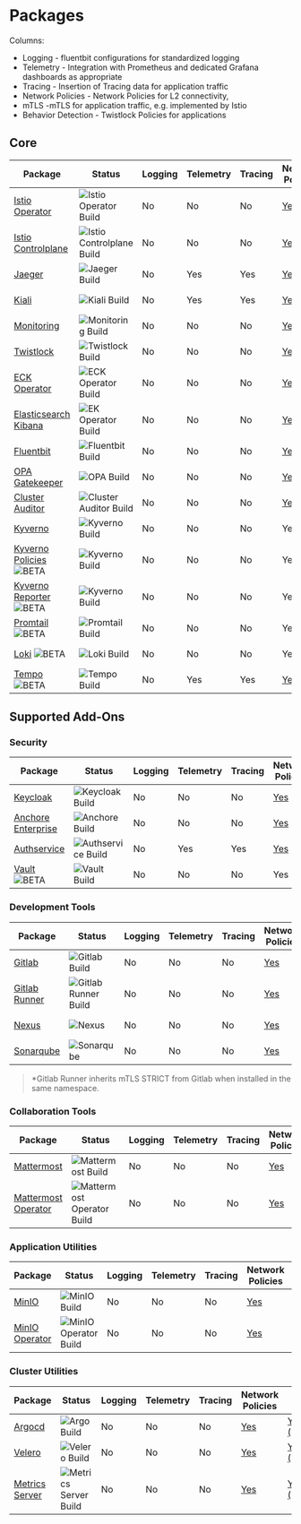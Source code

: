 # Packages

Columns:

* Logging - fluentbit configurations for standardized logging
* Telemetry - Integration with Prometheus and dedicated Grafana dashboards as appropriate
* Tracing - Insertion of Tracing data for application traffic
* Network Policies - Network Policies for L2 connectivity,
* mTLS -mTLS for application traffic, e.g. implemented by Istio
* Behavior Detection - Twistlock Policies for applications

## Core

| Package | Status | Logging | Telemetry | Tracing | Network Policies | mTLS | Behavior Detection |
| --- | --- | --- | --- | --- | --- | --- | --- |
| [Istio Operator](https://repo1.dso.mil/platform-one/big-bang/apps/core/istio-operator) |  ![Istio Operator Build](https://repo1.dso.mil/platform-one/big-bang/apps/core/istio-operator/badges/main/pipeline.svg) | No | No | No | [Yes](https://repo1.dso.mil/platform-one/big-bang/bigbang/-/merge_requests/641) | Yes | No |
| [Istio Controlplane](https://repo1.dso.mil/platform-one/big-bang/apps/core/istio-controlplane) | ![Istio Controlplane Build](https://repo1.dso.mil/platform-one/big-bang/apps/core/istio-controlplane/badges/main/pipeline.svg) | No | No | No | [Yes](https://repo1.dso.mil/platform-one/big-bang/bigbang/-/merge_requests/632) | Yes | No |
| [Jaeger](https://repo1.dso.mil/platform-one/big-bang/apps/core/jaeger) | ![Jaeger Build](https://repo1.dso.mil/platform-one/big-bang/apps/core/jaeger/badges/main/pipeline.svg) | No | Yes | Yes | [Yes](https://repo1.dso.mil/platform-one/big-bang/bigbang/-/merge_requests/602) | [Yes (STRICT)](https://repo1.dso.mil/platform-one/big-bang/bigbang/-/merge_requests/1295) | No |
| [Kiali](https://repo1.dso.mil/platform-one/big-bang/apps/core/kiali) | ![Kiali Build](https://repo1.dso.mil/platform-one/big-bang/apps/core/kiali/badges/main/pipeline.svg) | No | Yes | Yes | [Yes](https://repo1.dso.mil/platform-one/big-bang/bigbang/-/merge_requests/589) | [Yes (STRICT)](https://repo1.dso.mil/platform-one/big-bang/bigbang/-/merge_requests/1296) | No |
| [Monitoring](https://repo1.dso.mil/platform-one/big-bang/apps/core/monitoring) | ![Monitoring Build](https://repo1.dso.mil/platform-one/big-bang/apps/core/monitoring/badges/main/pipeline.svg) | No | No | No | [Yes](https://repo1.dso.mil/platform-one/big-bang/bigbang/-/merge_requests/509) | [Yes (STRICT)](https://repo1.dso.mil/platform-one/big-bang/bigbang/-/merge_requests/1900) | No |
| [Twistlock](https://repo1.dso.mil/platform-one/big-bang/apps/security-tools/twistlock) |  ![Twistlock Build](https://repo1.dso.mil/platform-one/big-bang/apps/security-tools/twistlock/badges/main/pipeline.svg) | No | No | No | [Yes](https://repo1.dso.mil/platform-one/big-bang/bigbang/-/merge_requests/498) | [Yes (STRICT)](https://repo1.dso.mil/platform-one/big-bang/bigbang/-/merge_requests/1396) | No |
| [ECK Operator](https://repo1.dso.mil/platform-one/big-bang/apps/core/eck-operator) | ![ECK Operator Build](https://repo1.dso.mil/platform-one/big-bang/apps/core/eck-operator/badges/main/pipeline.svg) |  No | No | No | [Yes](https://repo1.dso.mil/platform-one/big-bang/bigbang/-/merge_requests/510) | [Yes (STRICT)](https://repo1.dso.mil/platform-one/big-bang/bigbang/-/merge_requests/1236) | No |
| [Elasticsearch Kibana](https://repo1.dso.mil/platform-one/big-bang/apps/core/elasticsearch-kibana) |![EK Operator Build](https://repo1.dso.mil/platform-one/big-bang/apps/core/elasticsearch-kibana/badges/main/pipeline.svg)  | No | No | No | [Yes](https://repo1.dso.mil/platform-one/big-bang/bigbang/-/merge_requests/527) | [Yes (STRICT)](https://repo1.dso.mil/platform-one/big-bang/bigbang/-/merge_requests/1537) | No |
| [Fluentbit](https://repo1.dso.mil/platform-one/big-bang/apps/core/fluentbit) | ![Fluentbit Build](https://repo1.dso.mil/platform-one/big-bang/apps/core/fluentbit/badges/main/pipeline.svg)  | No | No | No | [Yes](https://repo1.dso.mil/platform-one/big-bang/bigbang/-/merge_requests/555/) | [Yes (STRICT)](https://repo1.dso.mil/platform-one/big-bang/bigbang/-/merge_requests/1537) | No |
| [OPA Gatekeeper](https://repo1.dso.mil/platform-one/big-bang/apps/core/policy) | ![OPA Build](https://repo1.dso.mil/platform-one/big-bang/apps/core/policy/badges/main/pipeline.svg) | No | No | No | [Yes](https://repo1.dso.mil/platform-one/big-bang/bigbang/-/merge_requests/626) | No | No |
| [Cluster Auditor](https://repo1.dso.mil/platform-one/big-bang/apps/core/cluster-auditor) | ![Cluster Auditor Build](https://repo1.dso.mil/platform-one/big-bang/apps/core/cluster-auditor/badges/main/pipeline.svg)  | No | No | No | [Yes](https://repo1.dso.mil/platform-one/big-bang/bigbang/-/merge_requests/565) | [Yes (STRICT)](https://repo1.dso.mil/platform-one/big-bang/bigbang/-/merge_requests/1370) | No |
| [Kyverno](https://repo1.dso.mil/platform-one/big-bang/apps/sandbox/kyverno) | ![Kyverno Build](https://repo1.dso.mil/platform-one/big-bang/apps/sandbox/kyverno/badges/main/pipeline.svg) |  No | No | No | Yes | No | No |
| [Kyverno Policies](https://repo1.dso.mil/platform-one/big-bang/apps/sandbox/kyverno-policies) ![BETA](https://img.shields.io/badge/BETA-purple?style=flat-square) | ![Kyverno Build](https://repo1.dso.mil/platform-one/big-bang/apps/sandbox/kyverno-policies/badges/main/pipeline.svg) |  No | No | No | Yes | No | No |
| [Kyverno Reporter](https://repo1.dso.mil/platform-one/big-bang/apps/sandbox/kyverno-reporter) ![BETA](https://img.shields.io/badge/BETA-purple?style=flat-square) | ![Kyverno Build](https://repo1.dso.mil/platform-one/big-bang/apps/sandbox/kyverno-reporter/badges/main/pipeline.svg) |  No | No | No | Yes | No | No |
| [Promtail](https://repo1.dso.mil/platform-one/big-bang/apps/sandbox/promtail) ![BETA](https://img.shields.io/badge/BETA-purple?style=flat-square) | ![Promtail Build](https://repo1.dso.mil/platform-one/big-bang/apps/sandbox/promtail/badges/main/pipeline.svg) |  No | No | No | Yes | [Yes (STRICT)](https://repo1.dso.mil/platform-one/big-bang/bigbang/-/merge_requests/1516) | No |
| [Loki](https://repo1.dso.mil/platform-one/big-bang/apps/sandbox/loki) ![BETA](https://img.shields.io/badge/BETA-purple?style=flat-square) | ![Loki Build](https://repo1.dso.mil/platform-one/big-bang/apps/sandbox/loki/badges/main/pipeline.svg) |  No | No | No | Yes | [Yes (STRICT)](https://repo1.dso.mil/platform-one/big-bang/bigbang/-/merge_requests/1516) | No |
| [Tempo](https://repo1.dso.mil/platform-one/big-bang/apps/sandbox/tempo) ![BETA](https://img.shields.io/badge/BETA-purple?style=flat-square) | ![Tempo Build](https://repo1.dso.mil/platform-one/big-bang/apps/sandbox/tempo/badges/main/pipeline.svg) | No | Yes | Yes | [Yes](https://repo1.dso.mil/platform-one/big-bang/bigbang/-/merge_requests/1253) | [Yes (STRICT)](https://repo1.dso.mil/platform-one/big-bang/bigbang/-/merge_requests/1762) | No |

<!-- | [NeuVector](https://repo1.dso.mil/platform-one/big-bang/apps/sandbox/neuvector) ![ALPHA](https://img.shields.io/badge/ALPHA-red?style=flat-square) | ![NeuVector Build](https://repo1.dso.mil/platform-one/big-bang/apps/sandbox/neuvector/badges/main/pipeline.svg) | No | No | No | No | No | No | -->

## Supported Add-Ons

### Security

| Package | Status | Logging | Telemetry | Tracing | Network Policies | mTLS | Behavior Detection |
| --- | --- | --- | --- | --- | --- | --- | --- |
| [Keycloak](https://repo1.dso.mil/platform-one/big-bang/apps/security-tools/keycloak) |  ![Keycloak Build](https://repo1.dso.mil/platform-one/big-bang/apps/security-tools/keycloak/badges/main/pipeline.svg) | No | No | No | [Yes](https://repo1.dso.mil/platform-one/big-bang/bigbang/-/merge_requests/536) | [Yes (STRICT)](https://repo1.dso.mil/platform-one/big-bang/bigbang/-/merge_requests/1945) | No |
| [Anchore Enterprise](https://repo1.dso.mil/platform-one/big-bang/apps/security-tools/anchore-enterprise) | ![Anchore Build](https://repo1.dso.mil/platform-one/big-bang/apps/security-tools/anchore-enterprise/badges/main/pipeline.svg) | No | No | No | [Yes](https://repo1.dso.mil/platform-one/big-bang/bigbang/-/merge_requests/505) | [Yes (STRICT)](https://repo1.dso.mil/platform-one/big-bang/bigbang/-/merge_requests/1594) | No |
| [Authservice](https://repo1.dso.mil/platform-one/big-bang/apps/core/authservice) | ![Authservice Build](https://repo1.dso.mil/platform-one/big-bang/apps/core/authservice/badges/main/pipeline.svg) | No | Yes | Yes | [Yes](https://repo1.dso.mil/platform-one/big-bang/bigbang/-/merge_requests/511) | [Yes (STRICT)](https://repo1.dso.mil/platform-one/big-bang/bigbang/-/merge_requests/1329) | No |
| [Vault](https://repo1.dso.mil/platform-one/big-bang/apps/sandbox/vault) ![BETA](https://img.shields.io/badge/BETA-purple?style=flat-square) | ![Vault Build](https://repo1.dso.mil/platform-one/big-bang/apps/sandbox/vault/badges/main/pipeline.svg) |  No | No | No | Yes | [Yes (STRICT)](https://repo1.dso.mil/platform-one/big-bang/bigbang/-/merge_requests/1781) | No |

### Development Tools

| Package | Status | Logging | Telemetry | Tracing | Network Policies | mTLS | Behavior Detection |
| --- | --- | --- | --- | --- | --- | --- | --- |
| [Gitlab](https://repo1.dso.mil/platform-one/big-bang/apps/developer-tools/gitlab)  | ![Gitlab Build](https://repo1.dso.mil/platform-one/big-bang/apps/developer-tools/gitlab/badges/main/pipeline.svg)    | No | No | No | [Yes](https://repo1.dso.mil/platform-one/big-bang/bigbang/-/merge_requests/504) | [Yes (STRICT)](https://repo1.dso.mil/platform-one/big-bang/bigbang/-/merge_requests/1724) | No |
| [Gitlab Runner](https://repo1.dso.mil/platform-one/big-bang/apps/developer-tools/gitlab-runner) |  ![Gitlab Runner Build](https://repo1.dso.mil/platform-one/big-bang/apps/developer-tools/gitlab-runner/badges/main/pipeline.svg) | No | No | No | [Yes](https://repo1.dso.mil/platform-one/big-bang/bigbang/-/merge_requests/522) | [Yes (STRICT)](https://repo1.dso.mil/platform-one/big-bang/bigbang/-/merge_requests/1724)* | No |
| [Nexus](https://repo1.dso.mil/platform-one/big-bang/apps/developer-tools/nexus) |  ![Nexus](https://repo1.dso.mil/platform-one/big-bang/apps/developer-tools/nexus/badges/main/pipeline.svg) | No | No | No | [Yes](https://repo1.dso.mil/platform-one/big-bang/bigbang/-/merge_requests/544) | [Yes (STRICT)](https://repo1.dso.mil/platform-one/big-bang/bigbang/-/merge_requests/1605) | No |
| [Sonarqube](https://repo1.dso.mil/platform-one/big-bang/apps/developer-tools/sonarqube) |  ![Sonarqube](https://repo1.dso.mil/platform-one/big-bang/apps/developer-tools/sonarqube/badges/main/pipeline.svg) | No | No | No | [Yes](https://repo1.dso.mil/platform-one/big-bang/bigbang/-/merge_requests/503) | [Yes (STRICT)](https://repo1.dso.mil/platform-one/big-bang/bigbang/-/merge_requests/1508) | No |

> *Gitlab Runner inherits mTLS STRICT from Gitlab when installed in the same namespace.

### Collaboration Tools

| Package | Status | Logging | Telemetry | Tracing | Network Policies | mTLS | Behavior Detection |
| --- | --- | --- | --- | --- | --- | --- | --- |
| [Mattermost](https://repo1.dso.mil/platform-one/big-bang/apps/collaboration-tools/mattermost)  | ![Mattermost Build](https://repo1.dso.mil/platform-one/big-bang/apps/collaboration-tools/mattermost/badges/main/pipeline.svg)    | No | No | No | [Yes](https://repo1.dso.mil/platform-one/big-bang/bigbang/-/merge_requests/515) | [No](https://repo1.dso.mil/platform-one/big-bang/bigbang/-/issues/623) | No |
| [Mattermost Operator](https://repo1.dso.mil/platform-one/big-bang/apps/collaboration-tools/mattermost-operator) |  ![Mattermost Operator Build](https://repo1.dso.mil/platform-one/big-bang/apps/collaboration-tools/mattermost-operator/badges/main/pipeline.svg) | No | No | No | [Yes](https://repo1.dso.mil/platform-one/big-bang/bigbang/-/merge_requests/499) | [Yes (STRICT)](https://repo1.dso.mil/platform-one/big-bang/bigbang/-/merge_requests/1531) | No |

### Application Utilities

| Package | Status | Logging | Telemetry | Tracing | Network Policies | mTLS | Behavior Detection |
| --- | --- | --- | --- | --- | --- | --- | --- |
| [MinIO](https://repo1.dso.mil/platform-one/big-bang/apps/application-utilities/minio)  | ![MinIO Build](https://repo1.dso.mil/platform-one/big-bang/apps/application-utilities/minio/badges/main/pipeline.svg)    | No | No | No | [Yes](https://repo1.dso.mil/platform-one/big-bang/bigbang/-/merge_requests/550) | [Yes (STRICT)](https://repo1.dso.mil/platform-one/big-bang/bigbang/-/merge_requests/1566) | No |
| [MinIO Operator](https://repo1.dso.mil/platform-one/big-bang/apps/application-utilities/minio-operator) |  ![MinIO Operator Build](https://repo1.dso.mil/platform-one/big-bang/apps/application-utilities/minio-operator/badges/main/pipeline.svg) | No | No | No | [Yes](https://repo1.dso.mil/platform-one/big-bang/bigbang/-/merge_requests/685) | [Yes (STRICT)](https://repo1.dso.mil/platform-one/big-bang/bigbang/-/merge_requests/1554) | No |

### Cluster Utilities

| Package | Status | Logging | Telemetry | Tracing | Network Policies | mTLS | Behavior Detection |
| --- | --- | --- | --- | --- | --- | --- | --- |
| [Argocd](https://repo1.dso.mil/platform-one/big-bang/apps/core/argocd) |![Argo Build](https://repo1.dso.mil/platform-one/big-bang/apps/core/argocd/badges/main/pipeline.svg)  |  No | No | No | [Yes](https://repo1.dso.mil/platform-one/big-bang/bigbang/-/merge_requests/572) | [Yes (STRICT)](https://repo1.dso.mil/platform-one/big-bang/bigbang/-/merge_requests/1368) | No |
| [Velero](https://repo1.dso.mil/platform-one/big-bang/apps/cluster-utilities/velero)  | ![Velero Build](https://repo1.dso.mil/platform-one/big-bang/apps/cluster-utilities/velero/badges/main/pipeline.svg) | No | No | No | [Yes](https://repo1.dso.mil/platform-one/big-bang/bigbang/-/merge_requests/552) | [Yes (STRICT)](https://repo1.dso.mil/platform-one/big-bang/bigbang/-/merge_requests/1451) | No |
| [Metrics Server](https://repo1.dso.mil/platform-one/big-bang/apps/sandbox/metrics-server) | ![Metrics Server Build](https://repo1.dso.mil/platform-one/big-bang/apps/sandbox/metrics-server/badges/main/pipeline.svg) | No | No | No | [Yes](https://repo1.dso.mil/platform-one/big-bang/bigbang/-/merge_requests/1738) | [Yes (STRICT)](https://repo1.dso.mil/platform-one/big-bang/bigbang/-/merge_requests/1968) | No |
